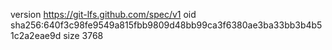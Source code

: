version https://git-lfs.github.com/spec/v1
oid sha256:640f3c98fe9549a815fbb9809d48bb99ca3f6380ae3ba33bb3b4b51c2a2eae9d
size 3768
